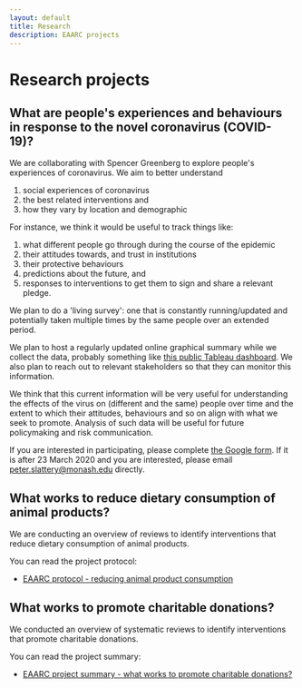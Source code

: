 ```yaml
---
layout: default
title: Research
description: EAARC projects
---
```


# Research projects

## What are people's experiences and behaviours in response to the novel coronavirus (COVID-19)?

We are collaborating with Spencer Greenberg to explore people's experiences of coronavirus. We aim to better understand 

1. social experiences of coronavirus
2. the best related interventions and 
3. how they vary by location and demographic

For instance, we think it would be useful to track things like: 

1. what different people go through during the course of the epidemic
2. their attitudes towards, and trust in institutions
3. their protective behaviours
4. predictions about the future, and
5. responses to interventions to get them to sign and share a relevant pledge.  

We plan to do a 'living survey': one that is constantly running/updated and potentially taken multiple times by the same people over an extended period. 

We plan to host a regularly updated online graphical summary while we collect the data, probably something like [this public Tableau dashboard](https://public.tableau.com/en-us/gallery/meningitis-progress-tracker?tab=featured&topic=capability-maps
). We also plan to reach out to relevant stakeholders so that they can monitor this information.

We think that this current information will be very useful for understanding the effects of the virus on (different and the same) people over time and the extent to which their attitudes, behaviours and so on align with what we seek to promote. Analysis of such data will be useful for future policymaking and risk communication.

If you are interested in participating, please complete [the Google form](https://forms.gle/ZA8ZQCU2aGYS31QJA). If it is after 23 March 2020 and you are interested, please email peter.slattery@monash.edu directly.

## What works to reduce dietary consumption of animal products?

We are conducting an overview of reviews to identify interventions that reduce dietary consumption of animal products.

You can read the project protocol:

- [EAARC protocol - reducing animal product consumption](https://docs.google.com/document/d/1zqUPNGktRz6emp0WsPmmVjkOitiW7XdWS55YgBTNnp0/edit?usp=sharing)

## What works to promote charitable donations?

We conducted an overview of systematic reviews to identify interventions that promote charitable donations.

You can read the project summary:

- [EAARC project summary - what works to promote charitable donations?](https://docs.google.com/document/d/1osAwuO1J9L2z3PDGQn6UkFEA-4vs5WV9eJ5hAASnS7o/edit?usp=sharing)

